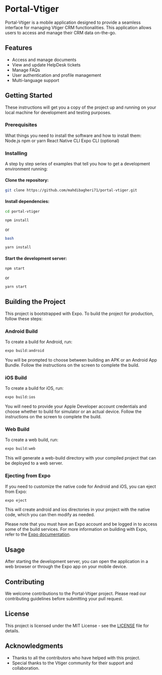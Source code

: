 # Portal-Vtiger

Portal-Vtiger is a mobile application designed to provide a seamless interface for managing Vtiger CRM functionalities. This application allows users to access and manage their CRM data on-the-go.

## Features

- Access and manage documents
- View and update HelpDesk tickets
- Manage FAQs
- User authentication and profile management
- Multi-language support

## Getting Started

These instructions will get you a copy of the project up and running on your local machine for development and testing purposes.

### Prerequisites

What things you need to install the software and how to install them:
Node.js npm or yarn React Native CLI Expo CLI (optional)


### Installing


A step by step series of examples that tell you how to get a development environment running:


#### Clone the repository:


```bash
git clone https://github.com/mahdibagheri71/portal-vtiger.git
```
#### Install dependencies:

```bash
cd portal-vtiger

npm install
```
or
```bash
bash

yarn install
```

#### Start the development server:

```bash
npm start
```

or

```bash
yarn start
```

## Building the Project

This project is bootstrapped with Expo. To build the project for production, follow these steps:

### Android Build

To create a build for Android, run:

```bash
expo build:android
```

You will be prompted to choose between building an APK or an Android App Bundle. Follow the instructions on the screen to complete the build.

### iOS Build

To create a build for iOS, run:
```bash
expo build:ios
```

You will need to provide your Apple Developer account credentials and choose whether to build for simulator or an actual device. Follow the instructions on the screen to complete the build.

### Web Build

To create a web build, run:
```bash
expo build:web
```
This will generate a web-build directory with your compiled project that can be deployed to a web server.

### Ejecting from Expo

If you need to customize the native code for Android and iOS, you can eject from Expo:

```bash
expo eject
```
This will create android and ios directories in your project with the native code, which you can then modify as needed.

Please note that you must have an Expo account and be logged in to access some of the build services. For more information on building with Expo, refer to the [Expo documentation](https://docs.expo.dev/build/setup/).


## Usage

After starting the development server, you can open the application in a web browser or through the Expo app on your mobile device.

## Contributing

We welcome contributions to the Portal-Vtiger project. Please read our contributing guidelines before submitting your pull request.

## License

This project is licensed under the MIT License - see the [LICENSE](LICENSE.md) file for details.

## Acknowledgments

- Thanks to all the contributors who have helped with this project.
- Special thanks to the Vtiger community for their support and collaboration.

